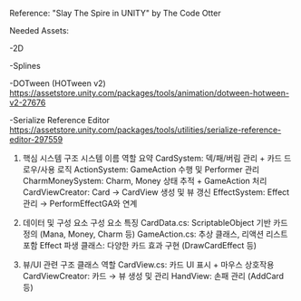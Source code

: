Reference: "Slay The Spire in UNITY" by The Code Otter


Needed Assets:

-2D

-Splines

-DOTween (HOTween v2)
https://assetstore.unity.com/packages/tools/animation/dotween-hotween-v2-27676

-Serialize Reference Editor
https://assetstore.unity.com/packages/tools/utilities/serialize-reference-editor-297559

1. 핵심 시스템 구조
시스템 이름	역할 요약
CardSystem:	덱/패/버림 관리 + 카드 드로우/사용 로직
ActionSystem:	GameAction 수행 및 Performer 관리
CharmMoneySystem:	Charm, Money 상태 추적 + GameAction 처리
CardViewCreator:	Card → CardView 생성 및 뷰 갱신
EffectSystem:	Effect 관리 → PerformEffectGA와 연계

2. 데이터 및 구성 요소
구성 요소	특징
CardData.cs:	ScriptableObject 기반 카드 정의 (Mana, Money, Charm 등)
GameAction.cs:	추상 클래스, 리액션 리스트 포함
Effect 파생 클래스:	다양한 카드 효과 구현 (DrawCardEffect 등)

3. 뷰/UI 관련 구조
클래스	역할
CardView.cs:	카드 UI 표시 + 마우스 상호작용
CardViewCreator:	카드 → 뷰 생성 및 관리
HandView:	손패 관리 (AddCard 등)
